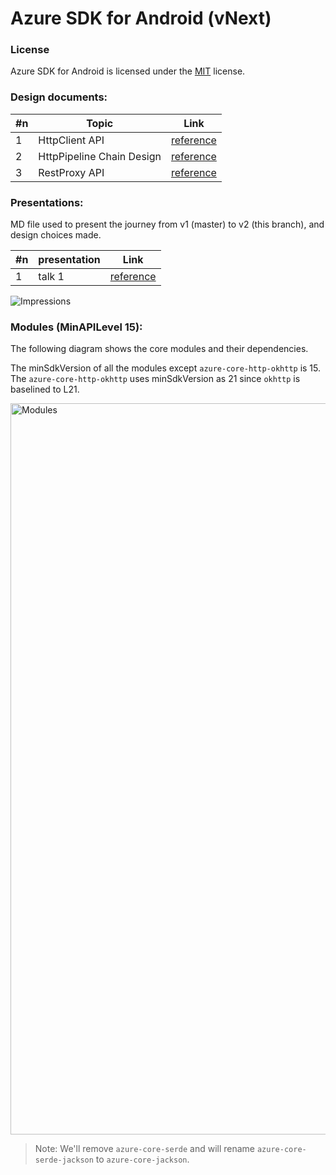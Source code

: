 
# Azure SDK for Android (vNext)

### License

Azure SDK for Android is licensed under the [MIT](https://github.com/Azure/azure-sdk-for-android/blob/master/LICENSE.txt) license.

### Design documents:

#n | Topic | Link
-- | --- | --- 
1 | HttpClient API | [reference](https://gist.github.com/anuchandy/ce2319492824d548b5ed00a0529eb4ba)
2 | HttpPipeline Chain Design | [reference](https://gist.github.com/anuchandy/f5339a661912d766214fc37570de8c7a)
3 | RestProxy API | [reference](https://gist.github.com/anuchandy/5aa3c0f3bc164cfc6137b397c0a775ea)


### Presentations:

MD file used to present the journey from v1 (master) to v2 (this branch), and design choices made.

#n | presentation | Link
-- | --- | --- 
1 | talk 1 | [reference](https://gist.github.com/anuchandy/6d960e29e66d9574e7cf5c9731037cb1)

![Impressions](https://azure-sdk-impressions.azurewebsites.net/api/impressions/azure-sdk-for-java%2FREADME.png)


### Modules (MinAPILevel 15):

The following diagram shows the core modules and their dependencies. 

The minSdkVersion of all the modules except `azure-core-http-okhttp` is 15. The `azure-core-http-okhttp` uses minSdkVersion as 21 since `okhttp` is baselined to L21.

<img width="1170" alt="Modules" src="https://user-images.githubusercontent.com/1471612/108790251-1882ba80-7531-11eb-8dbc-923ce7c66bcd.png">

> Note: We'll remove `azure-core-serde` and will rename `azure-core-serde-jackson` to `azure-core-jackson`.
 
